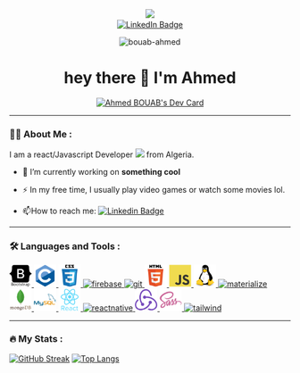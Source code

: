 <div id="header" align="center">
  <img src="https://media.giphy.com/media/XH9wwXfUXu91wAJwN5/giphy.gif" width="100"/>
</div>

<div id="badges" align="center">
  <a href="https://www.linkedin.com/in/ahmed-bouab/">
    <img src="https://img.shields.io/badge/LinkedIn-blue?style=for-the-badge&logo=linkedin&logoColor=white" alt="LinkedIn Badge"/>
  </a>
</div>

<p align="center"> <img src="https://komarev.com/ghpvc/?username=bouab-ahmed&label=Profile%20views&color=0e75b6&style=flat" alt="bouab-ahmed" /> </p>


<h1 align="center">
  hey there
  👋
  I'm Ahmed
</h1>

<div align="center">
  <a href="https://app.daily.dev/bouab_ahmed_"><img src="https://api.daily.dev/devcards/v2/M7169nDFTMlps6FLJyJEc.png?r=qz1&type=default" width="356" alt="Ahmed BOUAB's Dev Card"/></a>
</div>

---

### :man_technologist: About Me :
I am a react/Javascript Developer <img src="https://media.giphy.com/media/WUlplcMpOCEmTGBtBW/giphy.gif" width="30"> from Algeria.

- 🔭 I’m currently working on **something cool**

- :zap: In my free time, I usually play video games or watch some movies lol.

- :mailbox:How to reach me: [![Linkedin Badge](https://img.shields.io/badge/-ahmed-blue?style=flat&logo=Linkedin&logoColor=white)](https://www.linkedin.com/in/ahmed-bouab/)

---

### :hammer_and_wrench: Languages and Tools :

<p align="left"> <a href="https://getbootstrap.com" target="_blank" rel="noreferrer"> <img src="https://raw.githubusercontent.com/devicons/devicon/master/icons/bootstrap/bootstrap-plain-wordmark.svg" alt="bootstrap" width="40" height="40"/> </a> <a href="https://www.cprogramming.com/" target="_blank" rel="noreferrer"> <img src="https://raw.githubusercontent.com/devicons/devicon/master/icons/c/c-original.svg" alt="c" width="40" height="40"/> </a> <a href="https://www.w3schools.com/css/" target="_blank" rel="noreferrer"> <img src="https://raw.githubusercontent.com/devicons/devicon/master/icons/css3/css3-original-wordmark.svg" alt="css3" width="40" height="40"/> </a> <a href="https://firebase.google.com/" target="_blank" rel="noreferrer"> <img src="https://www.vectorlogo.zone/logos/firebase/firebase-icon.svg" alt="firebase" width="40" height="40"/> </a> <a href="https://git-scm.com/" target="_blank" rel="noreferrer"> <img src="https://www.vectorlogo.zone/logos/git-scm/git-scm-icon.svg" alt="git" width="40" height="40"/> </a> <a href="https://www.w3.org/html/" target="_blank" rel="noreferrer"> <img src="https://raw.githubusercontent.com/devicons/devicon/master/icons/html5/html5-original-wordmark.svg" alt="html5" width="40" height="40"/> </a> <a href="https://developer.mozilla.org/en-US/docs/Web/JavaScript" target="_blank" rel="noreferrer"> <img src="https://raw.githubusercontent.com/devicons/devicon/master/icons/javascript/javascript-original.svg" alt="javascript" width="40" height="40"/> </a> <a href="https://www.linux.org/" target="_blank" rel="noreferrer"> <img src="https://raw.githubusercontent.com/devicons/devicon/master/icons/linux/linux-original.svg" alt="linux" width="40" height="40"/> </a> <a href="https://materializecss.com/" target="_blank" rel="noreferrer"> <img src="https://raw.githubusercontent.com/prplx/svg-logos/5585531d45d294869c4eaab4d7cf2e9c167710a9/svg/materialize.svg" alt="materialize" width="40" height="40"/> </a> <a href="https://www.mongodb.com/" target="_blank" rel="noreferrer"> <img src="https://raw.githubusercontent.com/devicons/devicon/master/icons/mongodb/mongodb-original-wordmark.svg" alt="mongodb" width="40" height="40"/> </a> <a href="https://www.mysql.com/" target="_blank" rel="noreferrer"> <img src="https://raw.githubusercontent.com/devicons/devicon/master/icons/mysql/mysql-original-wordmark.svg" alt="mysql" width="40" height="40"/> </a> <a href="https://reactjs.org/" target="_blank" rel="noreferrer"> <img src="https://raw.githubusercontent.com/devicons/devicon/master/icons/react/react-original-wordmark.svg" alt="react" width="40" height="40"/> </a> <a href="https://reactnative.dev/" target="_blank" rel="noreferrer"> <img src="https://reactnative.dev/img/header_logo.svg" alt="reactnative" width="40" height="40"/> </a> <a href="https://redux.js.org" target="_blank" rel="noreferrer"> <img src="https://raw.githubusercontent.com/devicons/devicon/master/icons/redux/redux-original.svg" alt="redux" width="40" height="40"/> </a> <a href="https://sass-lang.com" target="_blank" rel="noreferrer"> <img src="https://raw.githubusercontent.com/devicons/devicon/master/icons/sass/sass-original.svg" alt="sass" width="40" height="40"/> </a> <a href="https://tailwindcss.com/" target="_blank" rel="noreferrer"> <img src="https://www.vectorlogo.zone/logos/tailwindcss/tailwindcss-icon.svg" alt="tailwind" width="40" height="40"/> </a> </p>

---

### :fire: My Stats :

[![GitHub Streak](https://github-readme-streak-stats.herokuapp.com?user=Bouab-Ahmed&theme=dark)](https://git.io/streak-stats)
[![Top Langs](https://github-readme-stats.vercel.app/api/top-langs/?username=Bouab-Ahmed&layout=compact&theme=vision-friendly-dark)](https://github.com/anuraghazra/github-readme-stats)


